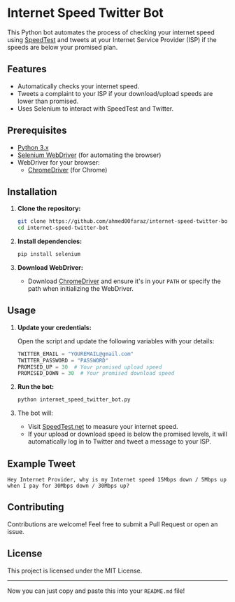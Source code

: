 # Internet Speed Twitter Bot

This Python bot automates the process of checking your internet speed using [SpeedTest](https://www.speedtest.net/) and tweets at your Internet Service Provider (ISP) if the speeds are below your promised plan.

## Features

- Automatically checks your internet speed.
- Tweets a complaint to your ISP if your download/upload speeds are lower than promised.
- Uses Selenium to interact with SpeedTest and Twitter.

## Prerequisites

- [Python 3.x](https://www.python.org/downloads/)
- [Selenium WebDriver](https://selenium.dev/) (for automating the browser)
- WebDriver for your browser:
  - [ChromeDriver](https://sites.google.com/a/chromium.org/chromedriver/downloads) (for Chrome)

## Installation

1. **Clone the repository:**

    ```bash
    git clone https://github.com/ahmed00faraz/internet-speed-twitter-bot.git
    cd internet-speed-twitter-bot
    ```

2. **Install dependencies:**

    ```bash
    pip install selenium
    ```

3. **Download WebDriver:**

   - Download [ChromeDriver](https://sites.google.com/a/chromium.org/chromedriver/downloads) and ensure it's in your `PATH` or specify the path when initializing the WebDriver.

## Usage

1. **Update your credentials:**

    Open the script and update the following variables with your details:

    ```python
    TWITTER_EMAIL = "YOUREMAIL@gmail.com"
    TWITTER_PASSWORD = "PASSWORD"
    PROMISED_UP = 30  # Your promised upload speed
    PROMISED_DOWN = 30  # Your promised download speed
    ```

2. **Run the bot:**

    ```bash
    python internet_speed_twitter_bot.py
    ```

3. The bot will:

    - Visit [SpeedTest.net](https://www.speedtest.net/) to measure your internet speed.
    - If your upload or download speed is below the promised levels, it will automatically log in to Twitter and tweet a message to your ISP.

## Example Tweet

```
Hey Internet Provider, why is my Internet speed 15Mbps down / 5Mbps up when I pay for 30Mbps down / 30Mbps up?
```

## Contributing

Contributions are welcome! Feel free to submit a Pull Request or open an issue.

## License

This project is licensed under the MIT License.

---

Now you can just copy and paste this into your `README.md` file!

